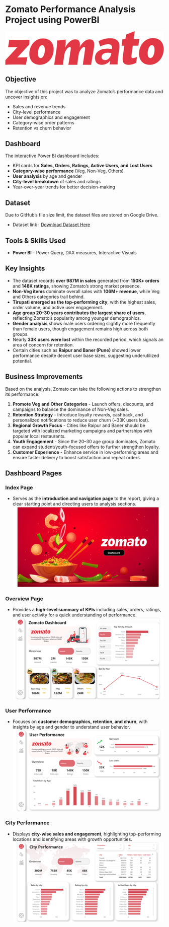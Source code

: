 # Zomato Performance Analysis Project using PowerBI

![Zomato_logo](https://github.com/ChitraSatyaLahariPatnala/Zomato_Performance_Analysis_PowerBI/blob/main/pngwing.com%20(7).png)

## Objective  
The objective of this project was to analyze Zomato’s performance data and uncover insights on:  
- Sales and revenue trends
- City-level performance  
- User demographics and engagement  
- Category-wise order patterns  
- Retention vs churn behavior  

## Dashboard  
The interactive Power BI dashboard includes:  
- KPI cards for **Sales, Orders, Ratings, Active Users, and Lost Users**  
- **Category-wise performance** (Veg, Non-Veg, Others)  
- **User analysis** by age and gender  
- **City-level breakdown** of sales and ratings  
- Year-over-year trends for better decision-making

 ## Dataset  
Due to GitHub’s file size limit, the dataset files are stored on Google Drive.  
- Dataset link : [Download Dataset Here](https://drive.google.com/drive/folders/1JuU4oygoB2GJlGBSEAXpP-nRYlqEe00J?usp=drive_link)


## Tools & Skills Used  
- **Power BI** – Power Query, DAX measures, Interactive Visuals

##  Key Insights   
- The dataset records **over 987M in sales** generated from **150K+ orders** and **148K ratings**, showing Zomato’s strong market presence.  
- **Non-Veg items** dominate overall sales with **106M+ revenue**, while Veg and Others categories trail behind.  
- **Tirupati emerged as the top-performing city**, with the highest sales, order volume, and active user engagement.  
- **Age group 20–30 years contributes the largest share of users**, reflecting Zomato’s popularity among younger demographics.  
- **Gender analysis** shows male users ordering slightly more frequently than female users, though engagement remains high across both groups.  
- Nearly **33K users were lost** within the recorded period, which signals an area of concern for retention.  
- Certain cities such as **Raipur and Baner (Pune)** showed lower performance despite decent user base sizes, suggesting underutilized potential.

## Business Improvements  
Based on the analysis, Zomato can take the following actions to strengthen its performance:  
1. **Promote Veg and Other Categories** - Launch offers, discounts, and campaigns to balance the dominance of Non-Veg sales.  
2. **Retention Strategy** - Introduce loyalty rewards, cashback, and personalized notifications to reduce user churn (~33K users lost).  
3. **Regional Growth Focus** - Cities like Raipur and Baner should be targeted with localized marketing campaigns and partnerships with popular local restaurants.  
4. **Youth Engagement** - Since the 20–30 age group dominates, Zomato can expand student/youth-focused offers to further strengthen loyalty.  
5. **Customer Experience** - Enhance service in low-performing areas and ensure faster delivery to boost satisfaction and repeat orders.


## Dashboard Pages  

### Index Page  
- Serves as the **introduction and navigation page** to the report, giving a clear starting point and directing users to analysis sections.  
![Index Page](https://github.com/ChitraSatyaLahariPatnala/Zomato_Performance_Analysis_PowerBI/blob/main/Index%20page.png)

### Overview Page  
- Provides a **high-level summary of KPIs** including sales, orders, ratings, and user activity for a quick understanding of performance.  
![Overview Page](https://github.com/ChitraSatyaLahariPatnala/Zomato_Performance_Analysis_PowerBI/blob/main/Overview%20page.png)

### User Performance  
- Focuses on **customer demographics, retention, and churn**, with insights by age and gender to understand user behavior.  
![User Performance](https://github.com/ChitraSatyaLahariPatnala/Zomato_Performance_Analysis_PowerBI/blob/main/User%20Performance.png)  

### City Performance  
- Displays **city-wise sales and engagement**, highlighting top-performing locations and identifying areas with growth opportunities.  
![City Performance](https://github.com/ChitraSatyaLahariPatnala/Zomato_Performance_Analysis_PowerBI/blob/main/City%20Performance.png)  



 
